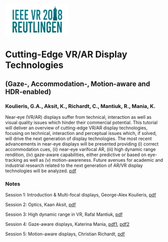 
<img src="https://github.com/vrdisplays/ieeevr2018/raw/master/2018_logo.png" width="200" height="100">

# Cutting-Edge VR/AR Display Technologies 
## (Gaze-, Accommodation-, Motion-aware and HDR-enabled)

### Koulieris, G.A., Aksit, K., Richardt, C., Mantiuk, R., Mania, K.

Near-eye (VR/AR) displays suffer from technical, interaction as well as visual quality issues which hinder their commercial potential. This tutorial will deliver an overview of cutting-edge VR/AR display technologies, focusing on technical, interaction and perceptual issues which, if solved, will drive the next generation of display technologies. The most recent advancements in near-eye displays will be presented providing (i) correct accommodation cues, (ii) near-eye varifocal AR, (iii) high dynamic range rendition, (iv) gaze-aware capabilities, either predictive or based on eye-tracking as well as (v) motion-awareness. Future avenues for academic and industrial research related to the next generation of AR/VR display technologies will be analyzed. [pdf](abstract.pdf)

### Notes

Session 1: Introduction & Multi-focal displays, George-Alex Koulieris, [pdf](koulieris.pdf)

Session 2: Optics, Kaan Aksit, [pdf](aksit.pdf)

Session 3: High dynamic range in VR, Rafal Mantiuk, [pdf](mantiuk.pdf)

Session 4: Gaze-aware displays, Katerina Mania, [pdf1](mania1.pdf),  [pdf2](mania2.pdf)

Session 5: Motion-aware displays, Christian Richardt, [pdf](richardt.pdf)



